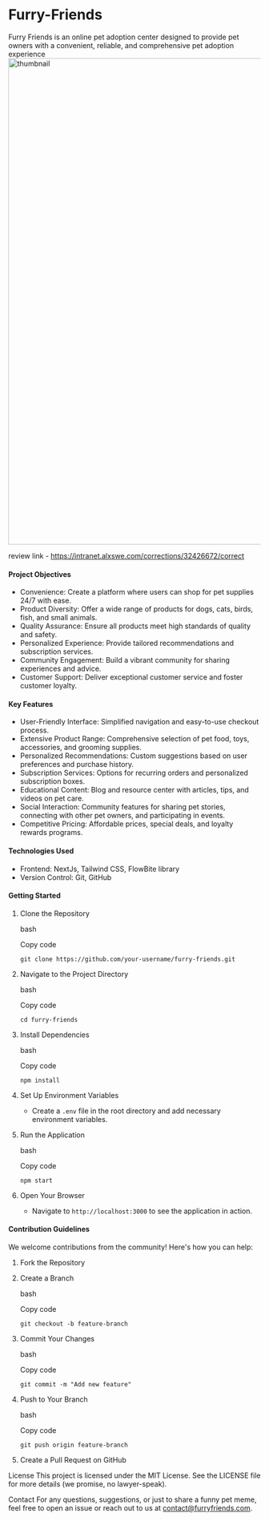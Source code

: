 # Furry-Friends
Furry Friends is an online pet adoption center designed to provide pet owners with a convenient, reliable, and comprehensive pet adoption experience
<img width="971" alt="thumbnail" src="https://github.com/AngryDuchess/Furry-Friends/assets/91345308/67e86cc9-cfdd-4bc1-8a2e-b6ca8c4e08af">

review link - https://intranet.alxswe.com/corrections/32426672/correct

#### Project Objectives

-   Convenience: Create a platform where users can shop for pet supplies 24/7 with ease.
-   Product Diversity: Offer a wide range of products for dogs, cats, birds, fish, and small animals.
-   Quality Assurance: Ensure all products meet high standards of quality and safety.
-   Personalized Experience: Provide tailored recommendations and subscription services.
-   Community Engagement: Build a vibrant community for sharing experiences and advice.
-   Customer Support: Deliver exceptional customer service and foster customer loyalty.

#### Key Features

-   User-Friendly Interface: Simplified navigation and easy-to-use checkout process.
-   Extensive Product Range: Comprehensive selection of pet food, toys, accessories, and grooming supplies.
-   Personalized Recommendations: Custom suggestions based on user preferences and purchase history.
-   Subscription Services: Options for recurring orders and personalized subscription boxes.
-   Educational Content: Blog and resource center with articles, tips, and videos on pet care.
-   Social Interaction: Community features for sharing pet stories, connecting with other pet owners, and participating in events.
-   Competitive Pricing: Affordable prices, special deals, and loyalty rewards programs.

#### Technologies Used

-   Frontend: NextJs, Tailwind CSS, FlowBite library
-   Version Control: Git, GitHub

#### Getting Started

1.  Clone the Repository

    bash

    Copy code

    `git clone https://github.com/your-username/furry-friends.git`

2.  Navigate to the Project Directory

    bash

    Copy code

    `cd furry-friends`

3.  Install Dependencies

    bash

    Copy code

    `npm install`

4.  Set Up Environment Variables

    -   Create a `.env` file in the root directory and add necessary environment variables.
5.  Run the Application

    bash

    Copy code

    `npm start`

6.  Open Your Browser

    -   Navigate to `http://localhost:3000` to see the application in action.

#### Contribution Guidelines

We welcome contributions from the community! Here's how you can help:

1.  Fork the Repository
2.  Create a Branch

    bash

    Copy code

    `git checkout -b feature-branch`

3.  Commit Your Changes

    bash

    Copy code

    `git commit -m "Add new feature"`

4.  Push to Your Branch

    bash

    Copy code

    `git push origin feature-branch`

5.  Create a Pull Request on GitHub

License
This project is licensed under the MIT License. See the LICENSE file for more details (we promise, no lawyer-speak).

Contact
For any questions, suggestions, or just to share a funny pet meme, feel free to open an issue or reach out to us at contact@furryfriends.com.
